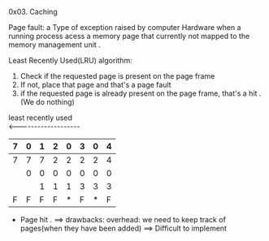 0x03. Caching


Page fault: a Type of exception raised by computer Hardware when a running process acess a memory page that currently not mapped to the memory management unit .

Least Recently Used(LRU) algorithm:

1. Check if the requested page is present on the page frame
2. If not, place that page and that's a page fault
3. if the requested page is already present on the page frame, that's a hit .(We do nothing)


least recently used  
<-------------------  

| 7 	| 0 	| 1 	| 2 	| 0 	| 3 	| 0 	| 4 	|
|---	|---	|---	|---	|---	|---	|---	|---	|
| 7 	| 7 	| 7 	| 2 	| 2 	| 2 	| 2 	| 4 	|
|   	| 0 	| 0 	| 0 	| 0 	| 0 	| 0 	| 0 	|
|   	|   	| 1 	| 1 	| 1 	| 3 	| 3 	| 3 	|
| F 	| F 	| F 	| F 	| * 	| F 	| * 	| F 	|


* Page hit .
==> drawbacks: overhead: we need to keep track of pages(when they have been added)
==> Difficult to implement
